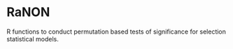 # RaNON
R functions to conduct permutation based tests of significance for selection statistical models.
